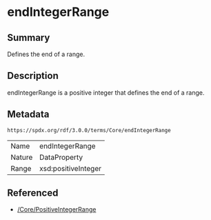 <!-- Automatically generated by spec-parser v2.3.0 on 2024-07-09T12:43:38.633388+00:00 -->
<!-- SPDX-License-Identifier: Community-Spec-1.0 -->

# endIntegerRange

## Summary

Defines the end of a range.


## Description

endIntegerRange is a positive integer that defines the end of a range.


## Metadata

`https://spdx.org/rdf/3.0.0/terms/Core/endIntegerRange`


| | |
|---|---|
| Name | endIntegerRange |
| Nature | DataProperty |
| Range | xsd:positiveInteger |




## Referenced

- [/Core/PositiveIntegerRange](../../Core/Classes/PositiveIntegerRange.md)

